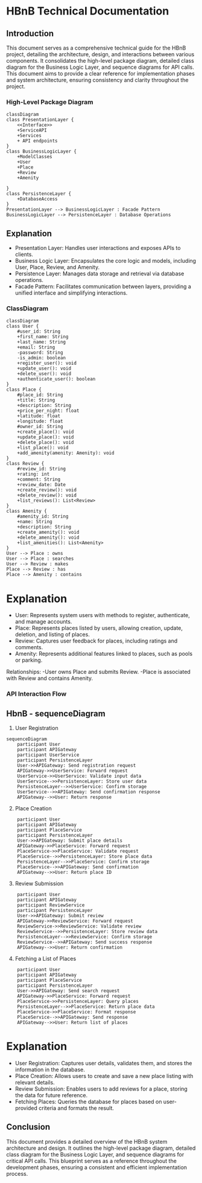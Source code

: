 # HBnB Technical Documentation

## Introduction

This document serves as a comprehensive technical guide for the HBnB project, detailing the architecture, design, and interactions between various components. It consolidates the high-level package diagram, detailed class diagram for the Business Logic Layer, and sequence diagrams for API calls. This document aims to provide a clear reference for implementation phases and system architecture, ensuring consistency and clarity throughout the project.

### High-Level Package Diagram

```mermaid
classDiagram
class PresentationLayer {
    <<Interface>>
    +ServiceAPI
    +Services
    + API endpoints
}
class BusinessLogicLayer {
    +ModelClasses
    +User
    +Place
    +Review
    +Amenity

}
class PersistenceLayer {
    +DatabaseAccess
}
PresentationLayer --> BusinessLogicLayer : Facade Pattern
BusinessLogicLayer --> PersistenceLayer : Database Operations
```

## Explanation

- Presentation Layer: Handles user interactions and exposes APIs to clients.
- Business Logic Layer: Encapsulates the core logic and models, including User, Place, Review, and Amenity.
- Persistence Layer: Manages data storage and retrieval via database operations.
- Facade Pattern: Facilitates communication between layers, providing a unified interface and simplifying interactions.

### ClassDiagram

```mermaid
classDiagram
class User {
    #user_id: String
    +first_name: String
    +last_name: String
    +email: String
    -password: String
    -is_admin: boolean
    +register_user(): void
    +update_user(): void
    +delete_user(): void
    +authenticate_user(): boolean
}
class Place {
    #place_id: String
    +title: String
    +description: String
    +price_per_night: float
    +latitude: float
    +longitude: float
    #owner_id: String
    +create_place(): void
    +update_place(): void
    +delete_place(): void
    +list_place(): void
    +add_amenity(amenity: Amenity): void
}
class Review {
    #review_id: String
    +rating: int
    +comment: String
    +review_date: Date
    +create_review(): void
    +delete_review(): void
    +list_reviews(): List<Review>
}
class Amenity {
    #amenity_id: String
    +name: String
    +description: String
    +create_amenity(): void
    +delete_amenity(): void
    +list_amenities(): List<Amenity>
}
User --> Place : owns
User --> Place : searches
User --> Review : makes
Place --> Review : has
Place --> Amenity : contains
```

# Explanation

- User: Represents system users with methods to register, authenticate, and manage accounts.
- Place: Represents places listed by users, allowing creation, update, deletion, and listing of places.
- Review: Captures user feedback for places, including ratings and comments.
- Amenity: Represents additional features linked to places, such as pools or parking.

Relationships:
-User owns Place and submits Review.
-Place is associated with Review and contains Amenity.

### API Interaction Flow
## HbnB - sequenceDiagram

1. User Registration
```mermaid
sequenceDiagram
    participant User
    participant APIGateway
    participant UserService
    participant PersistenceLayer
    User->>APIGateway: Send registration request
    APIGateway->>UserService: Forward request
    UserService->>UserService: Validate input data
    UserService-->>PersistenceLayer: Store user data
    PersistenceLayer-->>UserService: Confirm storage
    UserService-->>APIGateway: Send confirmation response
    APIGateway-->>User: Return response
```

2. Place Creation
```mermaid
    participant User
    participant APIGateway
    participant PlaceService
    participant PersistenceLayer
    User->>APIGateway: Submit place details
    APIGateway->>PlaceService: Forward request
    PlaceService->>PlaceService: Validate request
    PlaceService-->>PersistenceLayer: Store place data
    PersistenceLayer-->>PlaceService: Confirm storage
    PlaceService-->>APIGateway: Send confirmation
    APIGateway-->>User: Return place ID
```

3. Review Submission
```mermaid
    participant User
    participant APIGateway
    participant ReviewService
    participant PersistenceLayer
    User->>APIGateway: Submit review
    APIGateway->>ReviewService: Forward request
    ReviewService->>ReviewService: Validate review
    ReviewService-->>PersistenceLayer: Store review data
    PersistenceLayer-->>ReviewService: Confirm storage
    ReviewService-->>APIGateway: Send success response
    APIGateway-->>User: Return confirmation
```

4. Fetching a List of Places
```mermaid
    participant User
    participant APIGateway
    participant PlaceService
    participant PersistenceLayer
    User->>APIGateway: Send search request
    APIGateway->>PlaceService: Forward request
    PlaceService->>PersistenceLayer: Query places
    PersistenceLayer-->>PlaceService: Return place data
    PlaceService->>PlaceService: Format response
    PlaceService-->>APIGateway: Send response
    APIGateway-->>User: Return list of places
```

# Explanation

- User Registration: Captures user details, validates them, and stores the information in the database.
- Place Creation: Allows users to create and save a new place listing with relevant details.
- Review Submission: Enables users to add reviews for a place, storing the data for future reference.
- Fetching Places: Queries the database for places based on user-provided criteria and formats the result.

## Conclusion

This document provides a detailed overview of the HBnB system architecture and design. It outlines the high-level package diagram, detailed class diagram for the Business Logic Layer, and sequence diagrams for critical API calls. This blueprint serves as a reference throughout the development phases, ensuring a consistent and efficient implementation process.
